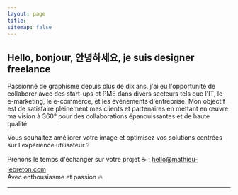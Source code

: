 ```yaml
---
layout: page
title:
sitemap: false
---
```


## Hello, bonjour, 안녕하세요, je suis designer freelance

Passionné de graphisme depuis plus de dix ans, j'ai eu l'opportunité de collaborer avec des start-ups et PME dans divers secteurs tels que l'IT, le e-marketing, le e-commerce, et les événements d'entreprise. Mon objectif est de satisfaire pleinement mes clients et partenaires en mettant en œuvre ma vision à 360° pour des collaborations épanouissantes et de haute qualité.<br/>

Vous souhaitez améliorer votre image et optimisez vos solutions centrées sur l'expérience utilisateur ?<br/>

Prenons le temps d'échanger sur votre projet ☕ : [hello@mathieu-lebreton.com](mailto:hello@mathieu-lebreton.com)<br/>
Avec enthousiasme et passion 🔥

---